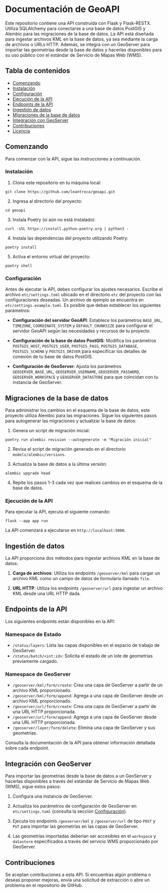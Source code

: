 # Documentación de GeoAPI

Este repositorio contiene una API construida con Flask y Flask-RESTX. Utiliza SQLAlchemy para conectarse a una base de datos PostGIS y Alembic para las migraciones de la base de datos. La API está diseñada para ingestar archivos KML en la base de datos, ya sea mediante la carga de archivos o URLs HTTP. Además, se integra con un GeoServer para importar las geometrías desde la base de datos y hacerlas disponibles para su uso público con el estándar de Servicio de Mapas Web (WMS).

## Tabla de contenidos

*   [Comenzando](#comenzando)
*   [Instalación](#instalación)
*   [Configuración](#configuración)
*   [Ejecución de la API](#ejecución-de-la-api)
*   [Endpoints de la API](#endpoints-de-la-api)
*   [Ingestión de datos](#ingestión-de-datos)
*   [Migraciones de la base de datos](#migraciones-de-la-base-de-datos)
*   [Integración con GeoServer](#integración-con-geoserver)
*   [Contribuciones](#contribuciones)
*   [Licencia](#licencia)

## Comenzando

Para comenzar con la API, sigue las instrucciones a continuación.

### Instalación

1. Clona este repositorio en tu máquina local:

```git clone https://github.com/leantroca/geoapi.git```

2. Ingresa al directorio del proyecto:

```cd geoapi```

3. Instala Poetry (si aún no está instalado):

```curl -sSL https://install.python-poetry.org | python3 -```

4. Instala las dependencias del proyecto utilizando Poetry:

```poetry install```

5. Activa el entorno virtual del proyecto:

```poetry shell```

### Configuración

Antes de ejecutar la API, debes configurar los ajustes necesarios. Escribe el archivo `etc/settings.toml` ubicado en el directorio `etc` del proyecto con las configuraciones deseadas. Un archivo de ejemplo se encuentra en `etc/settings.example.toml`. Es posible que debas establecer los siguientes parámetros:

* **Configuración del servidor GeoAPI**: Establece los parámetros `BASE_URL`, `TIMEZONE`, `COORDINATE_SYSTEM` y `DEFAULT_CHUNKSIZE` para configurar el servidor GeoAPI según las necesidades y recursos de tu proyecto.

* **Configuración de la base de datos PostGIS**: Modifica los parámetros `POSTGIS_HOST`, `POSTGIS_USER`, `POSTGIS_PASS`, `POSTGIS_DATABASE`, `POSTGIS_SCHEMA` y `POSTGIS_DRIVER` para especificar los detalles de conexión de tu base de datos PostGIS.

* **Configuración de GeoServer**: Ajusta los parámetros `GEOSERVER_BASE_URL`, `GEOSERVER_USERNAME`, `GEOSERVER_PASSWORD`, `GEOSERVER_WORKSPACE` y `GEOSERVER_DATASTORE` para que coincidan con tu instancia de GeoServer.

## Migraciones de la base de datos

Para administrar los cambios en el esquema de la base de datos, este proyecto utiliza Alembic para las migraciones. Sigue los siguientes pasos para autogenerar las migraciones y actualizar la base de datos:

1. Genera un script de migración inicial:

```poetry run alembic revision --autogenerate -m "Migración inicial"```

2. Revisa el script de migración generado en el directorio `models/alembic/versions`.

3. Actualiza la base de datos a la última versión:

```alembic upgrade head```

4. Repite los pasos 1-3 cada vez que realices cambios en el esquema de la base de datos.

### Ejecución de la API

Para ejecutar la API, ejecuta el siguiente comando:

```flask --app app run```

La API comenzará a ejecutarse en `http://localhost:5000`.

## Ingestión de datos

La API proporciona dos métodos para ingestar archivos KML en la base de datos:

1. **Carga de archivos**: Utiliza los endpoints `/geoserver/kml` para cargar un archivo KML como un campo de datos de formulario llamado `file`.

2. **URL HTTP**: Utiliza los endpoints `/geoserver/url` para ingestar un archivo KML desde una URL HTTP dada.

## Endpoints de la API

Los siguientes endpoints están disponibles en la API:

### Namespace de Estado
* `/status/layers`: Lista las capas disponibles en el espacio de trabajo de GeoServer.
* `/status/batch/<int:id>`: Solicita el estado de un lote de geometrías previamente cargado.

### Namespace de GeoServer
* `/geoserver/kml/form/create`: Crea una capa de GeoServer a partir de un archivo KML proporcionado.
* `/geoserver/kml/form/append`: Agrega a una capa de GeoServer desde un archivo KML proporcionado.
* `/geoserver/url/form/create`: Crea una capa de GeoServer a partir de una URL HTTP proporcionada.
* `/geoserver/url/form/append`: Agrega a una capa de GeoServer desde una URL HTTP proporcionada.
* `/geoserver/layer/form/delete`: Elimina una capa de GeoServer y sus geometrías.

Consulta la documentación de la API para obtener información detallada sobre cada endpoint.

## Integración con GeoServer

Para importar las geometrías desde la base de datos a un GeoServer y hacerlas disponibles a través del estándar de Servicio de Mapas Web (WMS), sigue estos pasos:

1. Configura una instancia de GeoServer.

2. Actualiza los parámetros de configuración de GeoServer en `etc/settings.toml` (consulta la sección [Configuración](#configuración)).

3. Ejecuta los endpoints `/geoserver/kml` y `/geoserver/url` de tipo `POST` y `PUT` para importar las geometrías en las capas de GeoServer.

4. Las geometrías importadas deberían ser accesibles en el `workspace` y `datastore` especificados a través del servicio WMS proporcionado por GeoServer.

## Contribuciones

Se aceptan contribuciones a esta API. Si encuentras algún problema o deseas proponer mejoras, envía una solicitud de extracción o abre un problema en el repositorio de GitHub.
